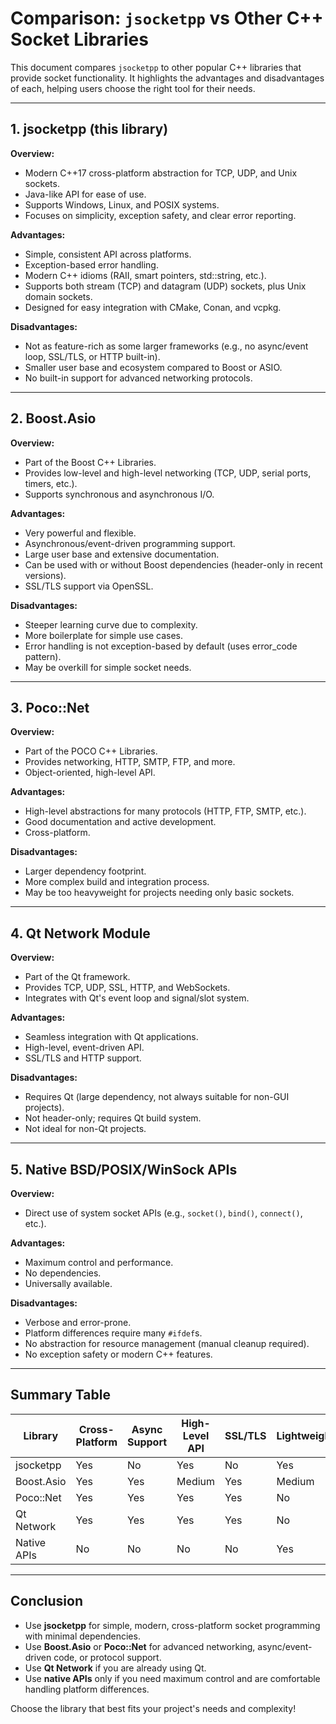 # Comparison: `jsocketpp` vs Other C++ Socket Libraries

<!--!
\defgroup socket_library_comparison Comparison: `jsocketpp` vs Other C++ Socket Libraries
\ingroup docs
\hidegroupgraph
[TOC]
-->

This document compares `jsocketpp` to other popular C++ libraries that provide socket functionality. It highlights the
advantages and disadvantages of each, helping users choose the right tool for their needs.

---

## 1. jsocketpp (this library)

**Overview:**

- Modern C++17 cross-platform abstraction for TCP, UDP, and Unix sockets.
- Java-like API for ease of use.
- Supports Windows, Linux, and POSIX systems.
- Focuses on simplicity, exception safety, and clear error reporting.

**Advantages:**

- Simple, consistent API across platforms.
- Exception-based error handling.
- Modern C++ idioms (RAII, smart pointers, std::string, etc.).
- Supports both stream (TCP) and datagram (UDP) sockets, plus Unix domain sockets.
- Designed for easy integration with CMake, Conan, and vcpkg.

**Disadvantages:**

- Not as feature-rich as some larger frameworks (e.g., no async/event loop, SSL/TLS, or HTTP built-in).
- Smaller user base and ecosystem compared to Boost or ASIO.
- No built-in support for advanced networking protocols.

---

## 2. Boost.Asio

**Overview:**

- Part of the Boost C++ Libraries.
- Provides low-level and high-level networking (TCP, UDP, serial ports, timers, etc.).
- Supports synchronous and asynchronous I/O.

**Advantages:**

- Very powerful and flexible.
- Asynchronous/event-driven programming support.
- Large user base and extensive documentation.
- Can be used with or without Boost dependencies (header-only in recent versions).
- SSL/TLS support via OpenSSL.

**Disadvantages:**

- Steeper learning curve due to complexity.
- More boilerplate for simple use cases.
- Error handling is not exception-based by default (uses error_code pattern).
- May be overkill for simple socket needs.

---

## 3. Poco::Net

**Overview:**

- Part of the POCO C++ Libraries.
- Provides networking, HTTP, SMTP, FTP, and more.
- Object-oriented, high-level API.

**Advantages:**

- High-level abstractions for many protocols (HTTP, FTP, SMTP, etc.).
- Good documentation and active development.
- Cross-platform.

**Disadvantages:**

- Larger dependency footprint.
- More complex build and integration process.
- May be too heavyweight for projects needing only basic sockets.

---

## 4. Qt Network Module

**Overview:**

- Part of the Qt framework.
- Provides TCP, UDP, SSL, HTTP, and WebSockets.
- Integrates with Qt's event loop and signal/slot system.

**Advantages:**

- Seamless integration with Qt applications.
- High-level, event-driven API.
- SSL/TLS and HTTP support.

**Disadvantages:**

- Requires Qt (large dependency, not always suitable for non-GUI projects).
- Not header-only; requires Qt build system.
- Not ideal for non-Qt projects.

---

## 5. Native BSD/POSIX/WinSock APIs

**Overview:**

- Direct use of system socket APIs (e.g., `socket()`, `bind()`, `connect()`, etc.).

**Advantages:**

- Maximum control and performance.
- No dependencies.
- Universally available.

**Disadvantages:**

- Verbose and error-prone.
- Platform differences require many `#ifdef`s.
- No abstraction for resource management (manual cleanup required).
- No exception safety or modern C++ features.

---

## Summary Table

| Library     | Cross-Platform | Async Support | High-Level API | SSL/TLS | Lightweight | Modern C++ | Easy Integration |
|-------------|----------------|---------------|----------------|---------|-------------|------------|------------------|
| jsocketpp   | Yes            | No            | Yes            | No      | Yes         | Yes        | Yes              |
| Boost.Asio  | Yes            | Yes           | Medium         | Yes     | Medium      | Yes        | Yes              |
| Poco::Net   | Yes            | Yes           | Yes            | Yes     | No          | Partial    | Medium           |
| Qt Network  | Yes            | Yes           | Yes            | Yes     | No          | Partial    | Only with Qt     |
| Native APIs | No             | No            | No             | No      | Yes         | No         | Yes              |

---

## Conclusion

- Use **jsocketpp** for simple, modern, cross-platform socket programming with minimal dependencies.
- Use **Boost.Asio** or **Poco::Net** for advanced networking, async/event-driven code, or protocol support.
- Use **Qt Network** if you are already using Qt.
- Use **native APIs** only if you need maximum control and are comfortable handling platform differences.

Choose the library that best fits your project's needs and complexity!
